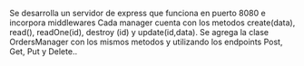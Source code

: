 Se desarrolla un servidor de express que funciona en puerto 8080 e incorpora middlewares
Cada manager cuenta con los metodos create(data), read(), readOne(id), destroy (id) y update(id,data).
Se agrega la clase OrdersManager con los mismos metodos y utilizando los endpoints Post, Get, Put y Delete..
